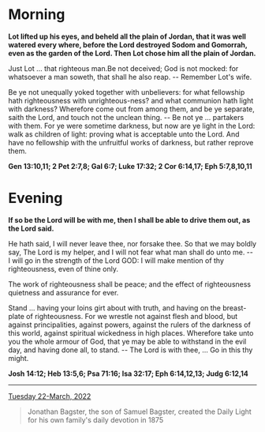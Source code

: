 # Morning

**Lot lifted up his eyes, and beheld all the plain of Jordan, that it was well watered every where, before the Lord destroyed Sodom and Gomorrah, even as the garden of the Lord. Then Lot chose him all the plain of Jordan.**
 
Just Lot ... that righteous man.Be not deceived; God is not mocked: for whatsoever a man soweth, that shall he also reap. -- Remember Lot's wife.
 
Be ye not unequally yoked together with unbelievers: for what fellowship hath righteousness with unrighteous-ness? and what communion hath light with darkness? Wherefore come out from among them, and be ye separate, saith the Lord, and touch not the unclean thing. -- Be not ye ... partakers with them. For ye were sometime darkness, but now are ye light in the Lord: walk as children of light: proving what is acceptable unto the Lord. And have no fellowship with the unfruitful works of darkness, but rather reprove them.  

**Gen 13:10,11; 2 Pet 2:7,8; Gal 6:7; Luke 17:32; 2 Cor 6:14,17; Eph 5:7,8,10,11**

# Evening

**If so be the Lord will be with me, then I shall be able to drive them out, as the Lord said.**
 
He hath said, I will never leave thee, nor forsake thee. So that we may boldly say, The Lord is my helper, and I will not fear what man shall do unto me. -- I will go in the strength of the Lord GOD: I will make mention of thy righteousness, even of thine only.
 
The work of righteousness shall be peace; and the effect of righteousness quietness and assurance for ever.
 
Stand ... having your loins girt about with truth, and having on the breast-plate of righteousness. For we wrestle not against flesh and blood, but against principalities, against powers, against the rulers of the darkness of this world, against spiritual wickedness in high places. Wherefore take unto you the whole armour of God, that ye may be able to withstand in the evil day, and having done all, to stand. -- The Lord is with thee, ... Go in this thy might.  

**Josh 14:12; Heb 13:5,6; Psa 71:16; Isa 32:17; Eph 6:14,12,13; Judg 6:12,14**

---

[Tuesday 22-March, 2022](https://t.me/s/daily_light)

> Jonathan Bagster, the son of Samuel Bagster, created the Daily Light for his own family's daily devotion in 1875


